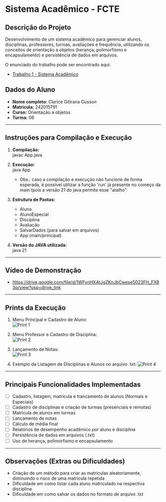 # Sistema Acadêmico - FCTE

## Descrição do Projeto

Desenvolvimento de um sistema acadêmico para gerenciar alunos, disciplinas, professores, turmas, avaliações e frequência, utilizando os conceitos de orientação a objetos (herança, polimorfismo e encapsulamento) e persistência de dados em arquivos.

O enunciado do trabalho pode ser encontrado aqui:
- [Trabalho 1 - Sistema Acadêmico](https://github.com/lboaventura25/OO-T06_2025.1_UnB_FCTE/blob/main/trabalhos/ep1/README.md)

## Dados do Aluno

- **Nome completo:** Clarice Gitirana Gusson
- **Matrícula:** 242015791
- **Curso:** Orientação a objetos
- **Turma:** 06

---

## Instruções para Compilação e Execução

1. **Compilação:**  
   javac App.java

2. **Execução:**  
   java App
   - Obs.: caso a compilação e execução não funcione de forma esperada, é possível utilizar a função 'run' já presente no começo da main (pois a versão 21 do java       permite esse "atalho"

4. **Estrutura de Pastas:**  
   - Aluno
   - AlunoEspecial
   - Disciplina
   - Avaliação
   - SalvarDados (para salvar em arquivos)
   - App (main/principal)

3. **Versão do JAVA utilizada:**  
   java 21

---

## Vídeo de Demonstração

- https://drive.google.com/file/d/1WFynHXAtJgZKnJbCwese5023FH_FX83p/view?usp=drive_link

---

## Prints da Execução

1. Menu Principal e Cadastro de Aluno:  
   ![Print 1](print1.png)
   
3. Menu Professor e Cadastro de Disciplina:  
   ![Print 2](print2.png)

4. Lançamento de Notas:  
   ![Print 3](print3.png)

5. Exemplo da Listagem de Disciplinas e Alunos no arquivo .txt:
   ![Print 4](print4.png)

---

## Principais Funcionalidades Implementadas

- [ ] Cadastro, listagem, matrícula e trancamento de alunos (Normais e Especiais)
- [ ] Cadastro de disciplinas e criação de turmas (presenciais e remotas)
- [ ] Matrícula de alunos em turmas
- [ ] Lançamento de notas
- [ ] Cálculo de média final
- [ ] Relatórios de desempenho acadêmico por aluno e disciplina
- [ ] Persistência de dados em arquivos (.txt)
- [ ] Uso de herança, polimorfismo e encapsulamento

---

## Observações (Extras ou Dificuldades)

- Criação de um método para criar as matrículas aleatoriamente, diminuindo o risco de uma matrícula repetida
- Dificuldade em como listar cada aluno matriculado na respectiva disciplina
- Dificuldade em como salvar os dados no formato de arquivo .txt

